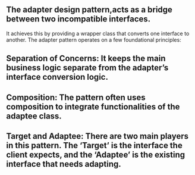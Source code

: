 ## The adapter design pattern,acts as a bridge between two incompatible interfaces.
It achieves this by providing a wrapper class that converts one interface to another.
The adapter pattern operates on a few foundational principles:
## Separation of Concerns: It keeps the main business logic separate from the adapter’s interface conversion logic.
## Composition: The pattern often uses composition to integrate functionalities of the adaptee class.
## Target and Adaptee: There are two main players in this pattern. The ‘Target’ is the interface the client expects, and the ‘Adaptee’ is the existing interface that needs adapting.
